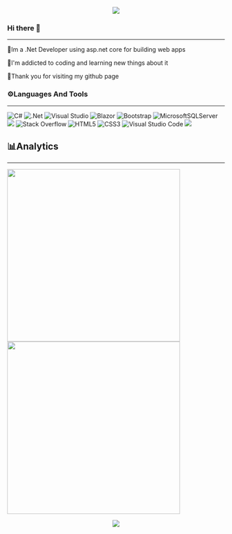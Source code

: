 

<p align="center">
  <img src="https://user-images.githubusercontent.com/90219535/173124316-6f271082-6e25-4e49-929b-6389dcbefd3f.gif"/>
</p>
  
### Hi there 👋
___________________________
👋Im a .Net Developer using asp.net core for building web apps

📔I'm addicted to coding and learning new things about it

🙏Thank you for visiting my github page
<!--
Here are some ideas to get you started:

- 🔭 I’m currently working on ...
- 🌱 I’m currently learning ...
- 👯 I’m looking to collaborate on ...
- 🤔 I’m looking for help with ...
- 💬 Ask me about ...
- 📫 How to reach me: ...
- 😄 Pronouns: ...
- ⚡ Fun fact: ...
-->
### ⚙️Languages And Tools
_______________________________
![C#](https://img.shields.io/badge/c%23-%23239120.svg?style=for-the-badge&logo=c-sharp&logoColor=white)
![.Net](https://img.shields.io/badge/.NET-5C2D91?style=for-the-badge&logo=.net&logoColor=white)
![Visual Studio](https://img.shields.io/badge/Visual%20Studio-5C2D91.svg?style=for-the-badge&logo=visual-studio&logoColor=white)
![Blazor](https://img.shields.io/badge/blazor-%235C2D91.svg?style=for-the-badge&logo=blazor&logoColor=white)
![Bootstrap](https://img.shields.io/badge/bootstrap-%23563D7C.svg?style=for-the-badge&logo=bootstrap&logoColor=white)
![MicrosoftSQLServer](https://img.shields.io/badge/Microsoft%20SQL%20Sever-CC2927?style=for-the-badge&logo=microsoft%20sql%20server&logoColor=white)
<img src="https://img.shields.io/badge/javascript-%23F7DF1E.svg?&style=for-the-badge&logo=javascript&logoColor=black" />
![Stack Overflow](https://img.shields.io/badge/-Stackoverflow-FE7A16?style=for-the-badge&logo=stack-overflow&logoColor=white)
![HTML5](https://img.shields.io/badge/html5-%23E34F26.svg?style=for-the-badge&logo=html5&logoColor=white)
![CSS3](https://img.shields.io/badge/css3-%231572B6.svg?style=for-the-badge&logo=css3&logoColor=white)
![Visual Studio Code](https://img.shields.io/badge/Visual%20Studio%20Code-0078d7.svg?style=for-the-badge&logo=visual-studio-code&logoColor=white)
<img src="https://img.shields.io/badge/git-%23F05032.svg?&style=for-the-badge&logo=git&logoColor=white" />

## 📊Analytics
_______________________________


<a href="https://github.com/AmirHosseinAkb">
    <img src="https://github-readme-stats.vercel.app/api?username=AmirHosseinAkb&show_icons=true&theme=radical&hide_border=true" width="400px"/>
</a>

<a href="https://github.com/AmirHosseinAkb">
   <img src="https://github-readme-stats.vercel.app/api/top-langs/?username=AmirHosseinAkb&layout=compact&theme=radical&hide_border=true" width="400px"/>
</a>


<p align="center">
  <a href="https://github.com/AmirHosseinAkb">
    <img src="http://github-readme-streak-stats.herokuapp.com?user=AmirHosseinAkb&theme=radical&hide_border=true"/>
  </a>
</p>




